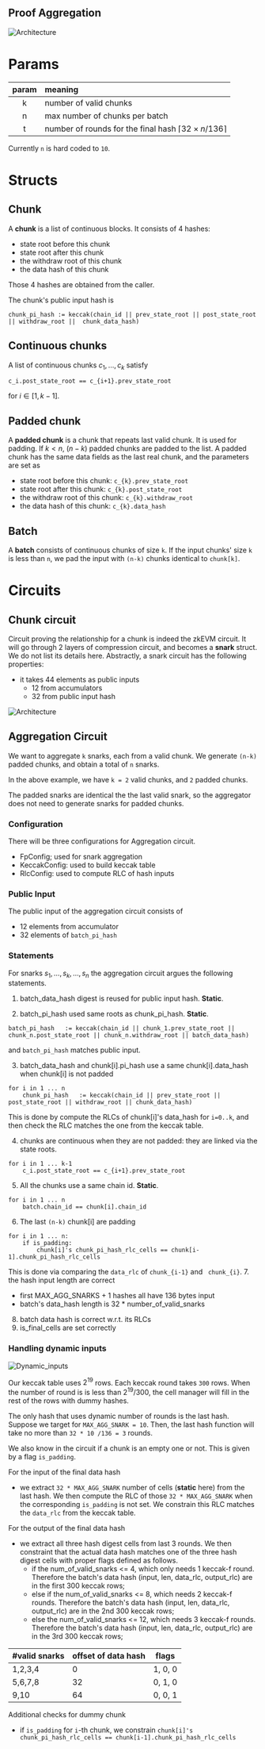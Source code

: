 Proof Aggregation
-----

![Architecture](./figures/architecture.jpg)
# Params
|param|meaning |
|:---:|:---|
|k | number of valid chunks|
|n | max number of chunks per batch|
|t | number of rounds for the final hash $\lceil32\times n/136\rceil$ |

Currently `n` is hard coded to `10`.
# Structs

## Chunk

A __chunk__ is a list of continuous blocks. It consists of 4 hashes:
- state root before this chunk
- state root after this chunk
- the withdraw root of this chunk
- the data hash of this chunk

Those 4 hashes are obtained from the caller.

The chunk's public input hash is 
```
chunk_pi_hash := keccak(chain_id || prev_state_root || post_state_root || withdraw_root ||  chunk_data_hash)
```

## Continuous chunks

A list of continuous chunks $c_1, \dots, c_k$ satisfy
```
c_i.post_state_root == c_{i+1}.prev_state_root
```
for $i \in [1, k-1]$.

## Padded chunk
A __padded chunk__ is a chunk that repeats last valid chunk. It is used for padding. 
If $k< n$, $(n-k)$ padded chunks are padded to the list. A padded chunk has the same data fields as the last real chunk, and the parameters are set as
- state root before this chunk: `c_{k}.prev_state_root`
- state root after this chunk: `c_{k}.post_state_root`
- the withdraw root of this chunk: `c_{k}.withdraw_root`
- the data hash of this chunk: `c_{k}.data_hash`

## Batch

A __batch__ consists of continuous chunks of size `k`. If the input chunks' size `k` is less than `n`, we pad the input with `(n-k)` chunks identical to `chunk[k]`.

# Circuits

## Chunk circuit

Circuit proving the relationship for a chunk is indeed the zkEVM circuit. It will go through 2 layers of compression circuit, and becomes a __snark__ struct. We do not list its details here. Abstractly, a snark circuit has the following properties:
- it takes 44 elements as public inputs 
    - 12 from accumulators
    - 32 from public input hash


![Architecture](./figures/hashes.jpg)

## Aggregation Circuit

We want to aggregate `k` snarks, each from a valid chunk. We generate `(n-k)` padded chunks, and obtain a total of `n` snarks. 

In the above example, we have `k = 2` valid chunks, and `2` padded chunks.

The padded snarks are identical the the last valid snark, so the aggregator does not need to generate snarks for padded chunks.

### Configuration

There will be three configurations for Aggregation circuit.
- FpConfig; used for snark aggregation
- KeccakConfig: used to build keccak table
- RlcConfig: used to compute RLC of hash inputs

### Public Input
The public input of the aggregation circuit consists of
- 12 elements from accumulator
- 32 elements of `batch_pi_hash`

### Statements
For snarks $s_1,\dots,s_k,\dots, s_n$ the aggregation circuit argues the following statements.

1. batch_data_hash digest is reused for public input hash. __Static__.

2. batch_pi_hash used same roots as chunk_pi_hash. __Static__.
```
batch_pi_hash   := keccak(chain_id || chunk_1.prev_state_root || chunk_n.post_state_root || chunk_n.withdraw_root || batch_data_hash)
```
and `batch_pi_hash` matches public input.

3. batch_data_hash and chunk[i].pi_hash use a same chunk[i].data_hash when chunk[i] is not padded

```
for i in 1 ... n
    chunk_pi_hash   := keccak(chain_id || prev_state_root || post_state_root || withdraw_root || chunk_data_hash)
```

This is done by compute the RLCs of chunk[i]'s data_hash for `i=0..k`, and then check the RLC matches the one from the keccak table.

4. chunks are continuous when they are not padded: they are linked via the state roots.

```
for i in 1 ... k-1
    c_i.post_state_root == c_{i+1}.prev_state_root
```

5. All the chunks use a same chain id. __Static__.
```
for i in 1 ... n
    batch.chain_id == chunk[i].chain_id
```

6. The last `(n-k)` chunk[i] are padding
```
for i in 1 ... n:
    if is_padding:
        chunk[i]'s chunk_pi_hash_rlc_cells == chunk[i-1].chunk_pi_hash_rlc_cells
```
This is done via comparing the `data_rlc` of `chunk_{i-1}` and ` chunk_{i}`.
7. the hash input length are correct
- first MAX_AGG_SNARKS + 1 hashes all have 136 bytes input
- batch's data_hash length is 32 * number_of_valid_snarks
8. batch data hash is correct w.r.t. its RLCs
9. is_final_cells are set correctly

### Handling dynamic inputs


![Dynamic_inputs](./figures/hash_table.jpg)


Our keccak table uses $2^19$ rows. Each keccak round takes `300` rows. When the number of round is is less than $2^{19}/300$, the cell manager will fill in the rest of the rows with dummy hashes. 

The only hash that uses dynamic number of rounds is the last hash. 
Suppose we target for `MAX_AGG_SNARK = 10`. Then, the last hash function will take no more than `32 * 10 /136 = 3` rounds. 

We also know in the circuit if a chunk is an empty one or not. This is given by a flag `is_padding`. 

For the input of the final data hash
- we extract `32 * MAX_AGG_SNARK` number of cells (__static__ here) from the last hash. We then compute the RLC of those `32 * MAX_AGG_SNARK` when the corresponding `is_padding` is not set. We constrain this RLC matches the `data_rlc` from the keccak table.

For the output of the final data hash
- we extract all three hash digest cells from last 3 rounds. We then constraint that the actual data hash matches one of the three hash digest cells with proper flags defined as follows.
    - if the num_of_valid_snarks <= 4, which only needs 1 keccak-f round. Therefore the batch's data hash (input, len, data_rlc, output_rlc) are in the first 300 keccak rows;
    - else if the num_of_valid_snarks <= 8, which needs 2 keccak-f rounds. Therefore the batch's data hash (input, len, data_rlc, output_rlc) are in the 2nd 300 keccak rows;
    - else the num_of_valid_snarks <= 12, which needs 3 keccak-f rounds. Therefore the batch's data hash (input, len, data_rlc, output_rlc) are in the 3rd 300 keccak rows;

|#valid snarks | offset of data hash | flags|
|---| ---| ---|
|1,2,3,4       | 0                   | 1, 0, 0|
|5,6,7,8       | 32                  | 0, 1, 0   |
|9,10          | 64                  | 0, 0, 1|

Additional checks for dummy chunk
- if `is_padding` for `i`-th chunk, we constrain `chunk[i]'s chunk_pi_hash_rlc_cells == chunk[i-1].chunk_pi_hash_rlc_cells`